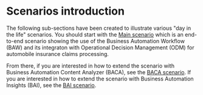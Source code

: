 # Scenarios introduction

The following sub-sections have been created to illustrate various "day in the life" scenarios. You should start with the [Main scenario](/usecase/resources/denim-compute-scenario-walkthrough.pdf) which is an end-to-end scenario showing the use of the Business Automation Workflow (BAW) and its integraton with Operational Decision Management (ODM) for automobile insurance claims processing.

From there, if you are interested in how to extend the scenario with Business Automation Content Analyzer (BACA), see the [BACA scenario](/usecase/baca-scenario-walkthrough/). If you are interested in how to extend the scenario with Business Automation Insights (BAI), see the [BAI scenario](/usecase/bai-scenario-walkthrough/).